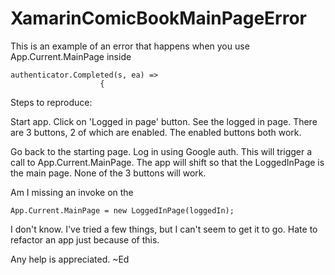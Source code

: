 # XamarinComicBookMainPageError
This is an example of an error that happens when you use App.Current.MainPage inside 

```
authenticator.Completed(s, ea) =>
                    {
```

Steps to reproduce:

Start app.
Click on 'Logged in page' button. 
See the logged in page. There are 3 buttons, 2 of which are enabled. The enabled buttons both work.

Go back to the starting page. 
Log in using Google auth. This will trigger a call to App.Current.MainPage. 
The app will shift so that the LoggedInPage is the main page.
None of the 3 buttons will work. 

Am I missing an invoke on the 

```
App.Current.MainPage = new LoggedInPage(loggedIn);
```

I don't know. I've tried a few things, but I can't seem to get it to go. Hate to refactor an app just because of this. 

Any help is appreciated.
~Ed
